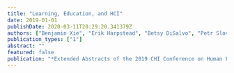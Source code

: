 ```yaml
---
title: "Learning, Education, and HCI"
date: 2019-01-01
publishDate: 2020-03-11T20:29:20.341379Z
authors: ["Benjamin Xie", "Erik Harpstead", "Betsy DiSalvo", "Petr Slovak", "Ahmed Kharrufa", "Michael J Lee", "Viktoria Pammer-Schindler", "Amy Ogan", "Joseph Jay Williams"]
publication_types: ["1"]
abstract: ""
featured: false
publication: "*Extended Abstracts of the 2019 CHI Conference on Human Factors in Computing Systems*"
---
```


